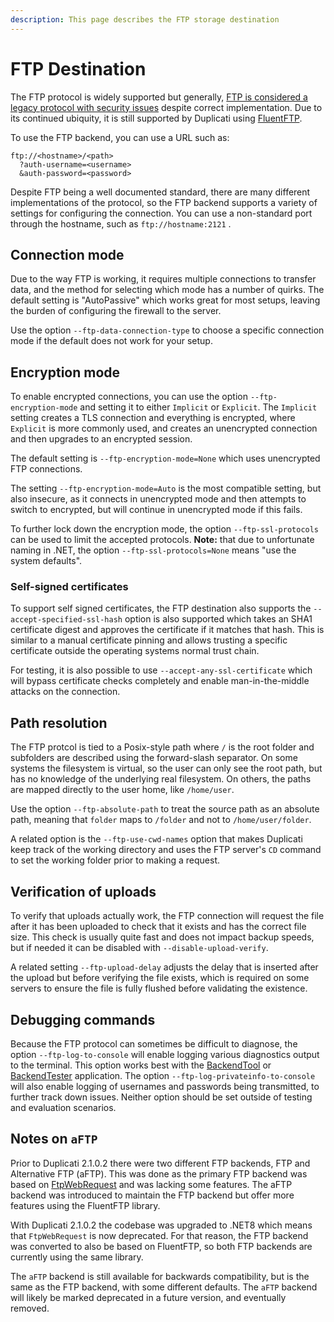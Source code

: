 ```yaml
---
description: This page describes the FTP storage destination
---
```


# FTP Destination

The FTP protocol is widely supported but generally, [FTP is considered a legacy protocol with security issues](https://serverfault.com/questions/1163510/ftp-for-what-it-is-used-for-why-its-urls-sometimes-begin-with-http-and-i) despite correct implementation. Due to its continued ubiquity, it is still supported by Duplicati using [FluentFTP](https://github.com/robinrodricks/FluentFTP).

To use the FTP backend, you can use a URL such as:

```
ftp://<hostname>/<path>
  ?auth-username=<username>
  &auth-password=<password>
```

Despite FTP being a well documented standard, there are many different implementations of the protocol, so the FTP backend supports a variety of settings for configuring the connection. You can use a non-standard port through the hostname, such as `ftp://hostname:2121` .

## Connection mode

Due to the way FTP is working, it requires multiple connections to transfer data, and the method for selecting which mode has a number of quirks. The default setting is "AutoPassive" which works great for most setups, leaving the burden of configuring the firewall to the server.

Use the option `--ftp-data-connection-type` to choose a specific connection mode if the default does not work for your setup.

## Encryption  mode

To enable encrypted connections, you can use the option `--ftp-encryption-mode` and setting it to either `Implicit` or `Explicit`. The `Implicit` setting creates a TLS connection and everything is encrypted, where `Explicit` is more commonly used, and creates an unencrypted connection and then upgrades to an encrypted session.

The default setting is `--ftp-encryption-mode=None` which uses unencrypted FTP connections.

The setting `--ftp-encryption-mode=Auto` is the most compatible setting, but also insecure, as it connects in unencrypted mode and then attempts to switch to encrypted, but will continue in unencrypted mode if this fails.

To further lock down the encryption mode, the option `--ftp-ssl-protocols` can be used to limit the accepted protocols. **Note:** that due to unfortunate naming in .NET, the option `--ftp-ssl-protocols=None` means "use the system defaults".&#x20;

### Self-signed certificates

To support self signed certificates, the FTP destination also supports the `--accept-specified-ssl-hash` option is also supported which takes an SHA1 certificate digest and approves the certificate if it matches that hash. This is similar to a manual certificate pinning and allows trusting a specific certificate outside the operating systems normal trust chain.&#x20;

For testing, it is also possible to use `--accept-any-ssl-certificate` which will bypass certificate checks completely and enable man-in-the-middle attacks on the connection.

## Path resolution

The FTP protcol is tied to a Posix-style path where `/` is the root folder and subfolders are described using the forward-slash separator. On some systems the filesystem is virtual, so the user can only see the root path, but has no knowledge of the underlying real filesystem. On others, the paths are mapped directly to the user home, like `/home/user`.&#x20;

Use the option `--ftp-absolute-path` to treat the source path as an absolute path, meaning that `folder` maps to `/folder` and not to `/home/user/folder`.&#x20;

A related option is the `--ftp-use-cwd-names` option that makes Duplicati keep track of the working directory and uses the FTP server's `CD` command to set the working folder prior to making a request.

## Verification of uploads

To verify that uploads actually work, the FTP connection will request the file after it has been uploaded to check that it exists and has the correct file size. This check is usually quite fast and does not impact backup speeds, but if needed it can be disabled with `--disable-upload-verify`.&#x20;

A related setting `--ftp-upload-delay` adjusts the delay that is inserted after the upload but before verifying the file exists, which is required on some servers to ensure the file is fully flushed before validating the existence.

## Debugging commands

Because the FTP protocol can sometimes be difficult to diagnose, the option `--ftp-log-to-console` will enable logging various diagnostics output to the terminal. This option works best with the [BackendTool](../../duplicati-programs/command-line-interface-cli-1/backendtool.md) or [BackendTester](../../duplicati-programs/command-line-interface-cli-1/backendtester.md) application. The option `--ftp-log-privateinfo-to-console` will also enable logging of usernames and passwords being transmitted, to further track down issues. Neither option should be set outside of testing and evaluation scenarios.

## Notes on `aFTP`

Prior to Duplicati 2.1.0.2 there were two different FTP backends, FTP and Alternative FTP (aFTP). This was done as the primary FTP backend was based on [FtpWebRequest](https://learn.microsoft.com/en-us/dotnet/api/system.net.ftpwebrequest?view=net-9.0) and was lacking some features. The aFTP backend was introduced to maintain the FTP backend but offer more features using the FluentFTP library.

With Duplicati 2.1.0.2 the codebase was upgraded to .NET8 which means that `FtpWebRequest` is now deprecated. For that reason, the FTP backend was converted to also be based on FluentFTP, so both FTP backends are currently using the same library.

The `aFTP` backend is still available for backwards compatibility, but is the same as the FTP backend, with some different defaults. The `aFTP` backend will likely be marked deprecated in a future version, and eventually removed.






